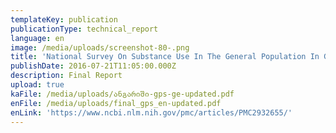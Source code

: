 ```yaml
---
templateKey: publication
publicationType: technical_report
language: en
image: /media/uploads/screenshot-80-.png
title: 'National Survey On Substance Use In The General Population In Georgia 2015 '
publishDate: 2016-07-21T11:05:00.000Z
description: Final Report
upload: true
kaFile: /media/uploads/ანგარიში-gps-ge-updated.pdf
enFile: /media/uploads/final_gps_en-updated.pdf
enLink: 'https://www.ncbi.nlm.nih.gov/pmc/articles/PMC2932655/'
---
```


